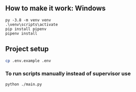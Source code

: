 ## How to make it work: Windows

```
py -3.8 -m venv venv
.\venv\scripts\activate
pip install pipenv
pipenv install
```

## Project setup

```bash
cp .env.example .env
```

### To run scripts manually instead of supervisor use
```commandline
python ./main.py
```
